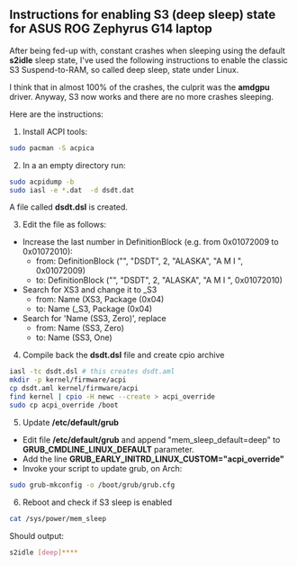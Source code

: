 ## Instructions for enabling S3 (deep sleep) state for ASUS ROG Zephyrus G14 laptop

After being fed-up with, constant crashes when sleeping using the default **s2idle** sleep state, I've used the following instructions to enable the classic S3 Suspend-to-RAM, so called deep sleep, state under Linux.

I think that in almost 100% of the crashes, the culprit was the **amdgpu** driver. Anyway, S3 now works and there are no more crashes sleeping.

Here are the instructions:

1. Install ACPI tools:

```bash
sudo pacman -S acpica
```

2. In a an empty directory run:

```bash
sudo acpidump -b
sudo iasl -e *.dat  -d dsdt.dat
```
A file called **dsdt.dsl** is created.

3. Edit the file as follows:
- Increase the last number in DefinitionBlock (e.g. from 0x01072009 to 0x01072010):
  - from: DefinitionBlock ("", "DSDT", 2, "ALASKA", "A M I ", 0x01072009)
  - to: DefinitionBlock ("", "DSDT", 2, "ALASKA", "A M I ", 0x01072010)
- Search for XS3 and change it to _S3
  - from: Name (XS3, Package (0x04)
  - to: Name (_S3, Package (0x04)
- Search for 'Name (SS3, Zero)', replace
  - from: Name (SS3, Zero)
  - to: Name (SS3, One)


4. Compile back the **dsdt.dsl** file and create cpio archive
```bash
iasl -tc dsdt.dsl # this creates dsdt.aml
mkdir -p kernel/firmware/acpi
cp dsdt.aml kernel/firmware/acpi
find kernel | cpio -H newc --create > acpi_override
sudo cp acpi_override /boot
```

5. Update **/etc/default/grub**
- Edit file **/etc/default/grub** and append "mem_sleep_default=deep" to **GRUB_CMDLINE_LINUX_DEFAULT** parameter.
- Add the line **GRUB_EARLY_INITRD_LINUX_CUSTOM="acpi_override"**
- Invoke your script to update grub, on Arch:
```bash
sudo grub-mkconfig -o /boot/grub/grub.cfg
```


6. Reboot and check if S3 sleep is enabled
```bash
cat /sys/power/mem_sleep
```

Should output:

```bash
s2idle [deep]****
```